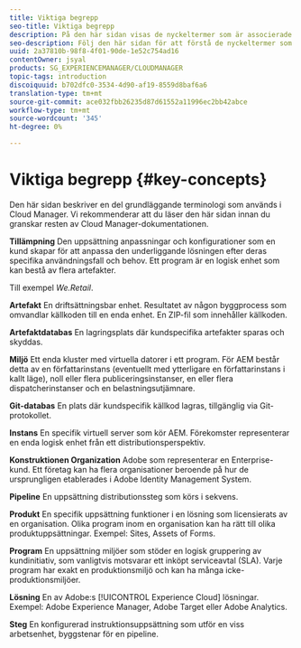 ```yaml
---
title: Viktiga begrepp
seo-title: Viktiga begrepp
description: På den här sidan visas de nyckeltermer som är associerade med Cloud Manager.
seo-description: Följ den här sidan för att förstå de nyckeltermer som är associerade med Cloud Manager.
uuid: 2a37810b-98f8-4f01-90de-1e52c754ad16
contentOwner: jsyal
products: SG_EXPERIENCEMANAGER/CLOUDMANAGER
topic-tags: introduction
discoiquuid: b702dfc0-3534-4d90-af19-8559d8baf6a6
translation-type: tm+mt
source-git-commit: ace032fbb26235d87d61552a11996ec2bb42abce
workflow-type: tm+mt
source-wordcount: '345'
ht-degree: 0%

---
```



# Viktiga begrepp {#key-concepts}

Den här sidan beskriver en del grundläggande terminologi som används i Cloud Manager. Vi rekommenderar att du läser den här sidan innan du granskar resten av Cloud Manager-dokumentationen.

**Tillämpning** Den uppsättning anpassningar och konfigurationer som en kund skapar för att anpassa den underliggande lösningen efter deras specifika användningsfall och behov. Ett program är en logisk enhet som kan bestå av flera artefakter.

Till exempel *We.Retail*.

**Artefakt** En driftsättningsbar enhet. Resultatet av någon byggprocess som omvandlar källkoden till en enda enhet. En ZIP-fil som innehåller källkoden.

**Artefaktdatabas** En lagringsplats där kundspecifika artefakter sparas och skyddas.

**Miljö** Ett enda kluster med virtuella datorer i ett program. För AEM består detta av en författarinstans (eventuellt med ytterligare en författarinstans i kallt läge), noll eller flera publiceringsinstanser, en eller flera dispatcherinstanser och en belastningsutjämnare.

**Git-databas** En plats där kundspecifik källkod lagras, tillgänglig via Git-protokollet.

**Instans** En specifik virtuell server som kör AEM. Förekomster representerar en enda logisk enhet från ett distributionsperspektiv.

**Konstruktionen Organization** Adobe som representerar en Enterprise-kund. Ett företag kan ha flera organisationer beroende på hur de ursprungligen etablerades i Adobe Identity Management System.

**Pipeline** En uppsättning distributionssteg som körs i sekvens.

**Produkt** En specifik uppsättning funktioner i en lösning som licensierats av en organisation. Olika program inom en organisation kan ha rätt till olika produktuppsättningar. Exempel: Sites, Assets of Forms.

**Program** En uppsättning miljöer som stöder en logisk gruppering av kundinitiativ, som vanligtvis motsvarar ett inköpt serviceavtal (SLA). Varje program har exakt en produktionsmiljö och kan ha många icke-produktionsmiljöer.

**Lösning** En av Adobe:s [!UICONTROL Experience Cloud] lösningar. Exempel: Adobe Experience Manager, Adobe Target eller Adobe Analytics.

**Steg** En konfigurerad instruktionsuppsättning som utför en viss arbetsenhet, byggstenar för en pipeline.
